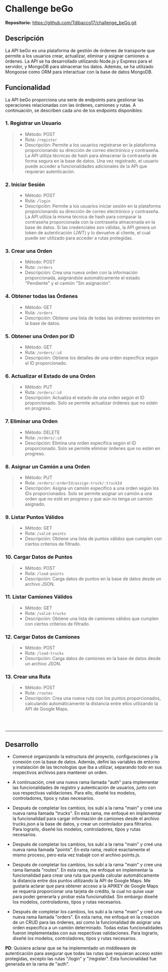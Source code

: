 # Challenge beGo

**Repositorio:** https://github.com/Tdibacco17/challenge_beGo.git

## Descripción

La API beGo es una plataforma de gestión de órdenes de transporte que permite a los usuarios crear, actualizar, eliminar y asignar camiones a órdenes. La API se ha desarrollado utilizando Node.js y Express para el servidor, y MongoDB para almacenar los datos. Además, se ha utilizado Mongoose como ORM para interactuar con la base de datos MongoDB.


## Funcionalidad

La API beGo proporciona una serie de endpoints para gestionar las operaciones relacionadas con las órdenes, camiones y rutas. A continuación, se describen cada uno de los endpoints disponibles:

### 1. Registrar un Usuario
> - Método: POST
> - Ruta: `/register`
> - Descripción: Permite a los usuarios registrarse en la plataforma proporcionando su dirección de correo electrónico y contraseña. La API utiliza técnicas de hash para almacenar la contraseña de forma segura en la base de datos. Una vez registrado, el usuario puede acceder a funcionalidades adicionales de la API que requieran autenticación.

### 2. Iniciar Sesión
> - Método: POST
> - Ruta: `/login`
> - Descripción: Permite a los usuarios iniciar sesión en la plataforma proporcionando su dirección de correo electrónico y contraseña. La API utiliza la misma técnica de hash para comparar la contraseña proporcionada con la contraseña almacenada en la base de datos. Si las credenciales son válidas, la API genera un token de autenticación (JWT) y lo devuelve al cliente, el cual puede ser utilizado para acceder a rutas protegidas.

### 3. Crear una Orden
> - Método: POST
> - Ruta: `/orders`
> - Descripción: Crea una nueva orden con la información proporcionada, asignándole automáticamente el estado "Pendiente" y el camión "Sin asignación".

### 4. Obtener todas las Órdenes
> - Método: GET
> - Ruta: `/orders`
> - Descripción: Obtiene una lista de todas las órdenes existentes en la base de datos.

### 5. Obtener una Orden por ID
> - Método: GET
> - Ruta: `/orders/:id`
> - Descripción: Obtiene los detalles de una orden específica según el ID proporcionado.

### 6. Actualizar el Estado de una Orden
> - Método: PUT
> - Ruta: `/orders/:id`
> - Descripción: Actualiza el estado de una orden según el ID proporcionado. Solo se permite actualizar órdenes que no estén en progreso.

### 7. Eliminar una Orden
> - Método: DELETE
> - Ruta: `/orders/:id`
> - Descripción: Elimina una orden específica según el ID proporcionado. Solo se permite eliminar órdenes que no estén en progreso.

### 8. Asignar un Camión a una Orden
> - Método: PUT
> - Ruta: `/orders/:orderId/assign-truck/:truckId`
> - Descripción: Asigna un camión específico a una orden según los IDs proporcionados. Solo se permite asignar un camión a una orden que no esté en progreso y que aún no tenga un camión asignado.

### 9. Listar Puntos Válidos
> - Método: GET
> - Ruta: `/valid-points`
> - Descripción: Obtiene una lista de puntos válidos que cumplen con ciertos criterios de filtrado.

### 10. Cargar Datos de Puntos
> - Método: POST
> - Ruta: `/load-points`
> - Descripción: Carga datos de puntos en la base de datos desde un archivo JSON.

### 11. Listar Camiones Válidos
> - Método: GET
> - Ruta: `/valid-trucks`
> - Descripción: Obtiene una lista de camiones válidos que cumplen con ciertos criterios de filtrado.

### 12. Cargar Datos de Camiones
> - Método: POST
> - Ruta: `/load-trucks`
> - Descripción: Carga datos de camiones en la base de datos desde un archivo JSON.

### 13. Crear una Ruta
> - Método: POST
> - Ruta: `/routes`
> - Descripción: Crea una nueva ruta con los puntos proporcionados, calculando automáticamente la distancia entre ellos utilizando la API de Google Maps.

<br>
<br>

<hr>

## Desarrollo

* Comencé organizando la estructura del proyecto, configuraciones y la conexión con la base de datos. Además, definí las variables de entorno y instalación de las tecnologías que iba a utilizar, separando todo en sus respectivos archivos para mantener un orden.

* A continuación, creé una nueva rama llamada "auth" para implementar las funcionalidades de registro y autenticación de usuarios, junto con sus respectivas validaciones. Para ello, diseñé los modelos, controladores, tipos y rutas necesarios.

* Después de completar los cambios, los subí a la rama "main" y creé una nueva rama llamada "trucks". En esta rama, me enfoqué en implementar la funcionalidad para cargar información de camiones desde el archivo trucks.json a la base de datos, y crear un controlador para filtrarlos. Para lograrlo, diseñé los modelos, controladores, tipos y rutas necesarios.

* Después de completar los cambios, los subí a la rama "main" y creé una nueva rama llamada "points". En esta rama, realicé exactamente el mismo proceso, pero esta vez trabajé con el archivo points.js.

* Después de completar los cambios, los subí a la rama "main" y cree una rama llamada "routes".
En esta rama, me enfoqué en implementar la funcionalidad para crear una ruta que pueda calcular automáticamente la distancia entre dos puntos utilizando la API de Google Maps. Me gustaria aclarar que para obtener acceso a la APIKEY de Google Maps se requería proporcionar una tarjeta de crédito, la cual no quise usar para poder generarla y probar esta funcionalidad. Sin embargo diseñé los modelos, controladores, tipos y rutas necesarios.

* Después de completar los cambios, los subí a la rama "main" y creé una nueva rama llamada "orders". En esta rama, me enfoqué en la creación de un CRUD para las órdenes, así como la funcionalidad de asignar una orden específica a un camión determinado. Todas estas funcionalidades fueron implementadas con sus respectivas validaciones. Para lograrlo, diseñé los modelos, controladores, tipos y rutas necesarios.

**PD**: Quisiera aclarar que se ha implementado un middleware de autenticación para asegurar que todas las rutas que requieran acceso estén protegidas, excepto las rutas "/login" y "/register". Esta funcionalidad fue generada en la rama de "auth".